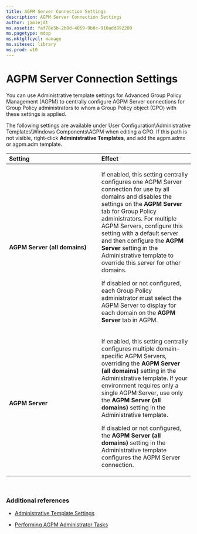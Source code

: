 ```yaml
---
title: AGPM Server Connection Settings
description: AGPM Server Connection Settings
author: jamiejdt
ms.assetid: faf78e5b-2b0d-4069-9b8c-910add892200
ms.pagetype: mdop
ms.mktglfcycl: manage
ms.sitesec: library
ms.prod: w10
---
```



# AGPM Server Connection Settings


You can use Administrative template settings for Advanced Group Policy Management (AGPM) to centrally configure AGPM Server connections for Group Policy administrators to whom a Group Policy object (GPO) with these settings is applied.

The following settings are available under User Configuration\\Administrative Templates\\Windows Components\\AGPM when editing a GPO. If this path is not visible, right-click **Administrative Templates**, and add the agpm.admx or agpm.adm template.

<table>
<colgroup>
<col width="50%" />
<col width="50%" />
</colgroup>
<thead>
<tr class="header">
<th align="left">Setting</th>
<th align="left">Effect</th>
</tr>
</thead>
<tbody>
<tr class="odd">
<td align="left"><p><strong>AGPM Server (all domains)</strong></p></td>
<td align="left"><p>If enabled, this setting centrally configures one AGPM Server connection for use by all domains and disables the settings on the <strong>AGPM Server</strong> tab for Group Policy administrators. For multiple AGPM Servers, configure this setting with a default server and then configure the <strong>AGPM Server</strong> setting in the Administrative template to override this server for other domains.</p>
<p>If disabled or not configured, each Group Policy administrator must select the AGPM Server to display for each domain on the <strong>AGPM Server</strong> tab in AGPM.</p></td>
</tr>
<tr class="even">
<td align="left"><p><strong>AGPM Server</strong></p></td>
<td align="left"><p>If enabled, this setting centrally configures multiple domain-specific AGPM Servers, overriding the <strong>AGPM Server (all domains)</strong> setting in the Administrative template. If your environment requires only a single AGPM Server, use only the <strong>AGPM Server (all domains)</strong> setting in the Administrative template.</p>
<p>If disabled or not configured, the <strong>AGPM Server (all domains)</strong> setting in the Administrative template configures the AGPM Server connection.</p></td>
</tr>
</tbody>
</table>

 

### Additional references

-   [Administrative Template Settings](administrative-template-settings.md)

-   [Performing AGPM Administrator Tasks](performing-agpm-administrator-tasks.md)

 

 





